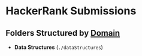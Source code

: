 # HackerRank Submissions
## Folders Structured by [Domain](https://www.hackerrank.com/domains)

  - **Data Structures** (`./dataStructures`)
